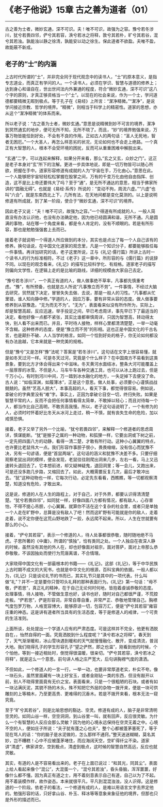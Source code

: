 # 《老子他说》15章 古之善为道者（01）

------

古之善为士者，微妙玄通，深不可识。夫！唯不可识，故强为之容。豫兮若冬涉川，犹兮若畏四邻，俨兮其若容，涣兮若冰之将释，敦兮其若朴，旷兮其若谷，混兮其若浊。孰能浊以静之徐清，孰能安以动之徐生。保此道者不欲盈。夫唯不盈，故能蔽不新成。

## 老子的“士”的内涵

上古时代所谓的“士”，并非完全同于现代观念中的读书人，“士”的原本意义，是指专志道业，而真正有学问的人。一个读书人，必须在学识、智慧与道德的修养上；达到身心和谐自在，世出世间法内外兼通的程度，符合“微妙玄通，深不可识”这八个字的原则，才真正够资格当一个“士”。以现在的社会来说，作为一个士，学问道德都要精微无暇到极点。等于孔子在《易经》上所言：“潔净精微。”“潔净”，是说学问接近宗教、哲学的境界。“精微”，则相当于科学上的精密性。道家的思想，亦从这个“潔净精微”的体系而来。

所以老子说：“古之善为士者，微妙玄通。”意思是说精微到妙不可言的境界，潔净到冥然通玄的地步，便可无所不知，无所不晓了。而且，“妙”的境界勉强来说，万事万物皆能恰到好处，不会有不良的作用。正如古人的两句话：“圣人无死地，智者无困厄。”一个大圣人，再怎么样恶劣的状况，无论如何也不会走上绝路。一个真正有大智慧的人，根本不会受环境的困扰，反而可从重重困难中解脱出来。

“玄通”二字，可以连起来解释，如果分开来看，那么“玄之又玄，众妙之门”。这正是老子本身对“玄”所下的注解。更进一步具体地说，即是一切万物皆可以随心所欲，把握在手中。道家形容修道有成就的人为“宇宙在手，万化由心。”意思在此。一个人能够把宇宙轻轻松松掌握在股掌之间，万有的千变万化由他自由指挥、创造，这不是比上帝还要伟大了吗？至于“通”，是无所不通达的意思，相当于佛家所讲的“圆融无碍”。也就是《易经·系传》所说的：“变动不拘，周流六虚。”“六虚”也叫“六合”，就是东南西北上下，几所有法，在天地间都是变化莫测的。以上是说明修道有所成就，到了某一阶段，使合于“微妙玄通，深不可识”的境界。

因此老子又说：“夫！唯不可识，故强为之容。”一个得道有所成就的人，一般人简直没有办法认识他，也没有办法确定他，因为他已经圆满和谐，无所不通。凡是圆满的事物，站在哪一个角度来看，都是令人肯定的，没有不顺眼的。若是有所形容，那也是勉勉强强套上去而已。

接着老子就说明一个得道人所应做到的本分，其实也是点出了每一个人自己该有的修养。换句话说，在中国文化道家的观念里，凡是一个知识分子，都要能够胜任每一件事情。再详加研究的话，老子这里所说，正与《礼记·儒行篇》所讲上古时一个读书人的行为标准相符。不过《老子》这一章中，所形容的与《儒行篇》的说辞不同。以现在的观念看来，《礼记》的描写比较科学化、有规格。道家老子的描写则偏向文学性，在逻辑上走的是比喻的路线，详细的规模由大家自己去定。

“豫兮若冬涉川”，一个真正有道的人，做人做事绝不草率，凡事都先慎重考虑。“豫”，有所预备，也就是古人所说“凡事豫立而不劳”。一件事情，不经过大脑去研究，贸然就下决定，冒冒失失去做、去说，那是一般人的习性。“凡事都从忙里错，谁人知向静中修。”学道的人，因应万事，要有非常从容的态度。做人做事要修养到从容豫逸，“无为而无不为”。“无为”，表面看来似没有所作所为，实际上，却是智慧高超，反应迅速，举手投足之间，早已考虑周详，事先早已下了最适当的决定。看他好像一点都不紧张，其实比谁都审慎周详，只因为智慧高，转动得太快，别人看不出来而已。并且，平时待人接物，样样心里都清清楚楚，一举一动毫不含糊。这种修养的态度，便是“豫立而不劳”的形相。这也正是中国文化的千古名言，也是颠扑不破、人人当学的格言。如同一个恰到好处的格子，你无论如何都没有办法逾越，它本来就是一种完美的规格。

但是“豫兮”又是怎样“豫”法呢？答案是“若冬涉川”。这句话在文字上很容易懂，就是如冬天过河一样。可是冬天过河，究竟是个什么样子？在中国南方不易看到这类景象，要到北方才体会得出来个中滋味。冬天黄河水面结冰，整条大河可能覆盖上一层厚厚的冰雪。不但是人，马车牛车各种交通工具，也可以从冰上跑过去，但是千万小心，有时到河川中间，万一踏到冰水融化的地方，一失足掉下去便没了命。古人说：“如临深渊，如履薄冰”，正是这个意思。做人处事，必须要小心谨慎战战兢兢的。虽然“艺高人胆大”，本事高超的人，看天下事，都觉得很容易。例如说，拿破仑的字典里没有“难”字。事实上，正因为拿破仑目空一切，终归失败。如果是智慧平常的人，反而不会把任何事情看得太简单，不敢掉以轻心；而且对待每一个人，都当作比自己高明，不敢贡高我慢。所以，老子这句话说明了，一个有修为的人，必须时时怀着好比冬天从冰河上走过，稍一不慎，就有丧失生命的危险，加以戒慎恐惧。

接着，老子又举了另外一个比喻，“犹兮若畏四邻”，来解释一个修道者的思虑周详，慎谋能断。“犹”是猴子之属的一种动物，和狐狸一样，它要出洞或下树之前，一定先把四面八方的动静，看得一清二楚，才敢有所行动。这种小心翼翼的特点，也许要比老鼠伟大一点。我们形容作事胆子很小，畏畏缩缩，没有信心而犹豫不决，另有一句谚语，便是“首鼠两端”。这句话的涵义和犹豫不决差不多。只要仔细观察老鼠出洞的模样，便会发现，老鼠往往刚爬出洞来几步，左右一看，马上又迅速转头退回去了。它本想前进，却又疑神疑鬼，退回洞里；等一会儿，又跑出来，可是还没多跑几步路，又缩回去了。如此，大概需要反复几次，最后才敢冲出去。“犹”这种动物也一样，它每次行动，必定先东看看，西瞧瞧，等一切都观察清楚，知道没有危险，才敢出来。

这是说，修道的人在人生的路程上，对于自己，对于外界，都要认识得清清楚楚。“犹兮若畏四邻”，如同犹一样，好像四面八方都有情况，都有敌人，心存害怕，不得不提心吊胆，小心翼翼。就算你不活在这个复杂的社会里，或者只是单独一个人走在旷野中，总算是没有敌人了吧！然而这旷野有可能就是你的敌人，走着走着，说不定你便在这荒山野地跌了一跤，永远爬不起来。所以，人生在世就要有那么的小心。

接着，“俨兮其若容”，表示一个修道的人，待人处事都很恭敬，随时随地绝不马虎。子思所著的《中庸》，所谓的“慎独”，恰有类同之处。一个人独自在夜深人静的时候，虽然没有其他的外人在，却也好像面对祖宗，面对菩萨，面对上帝那么恭恭敬敬，不该因独处而使行为荒唐离谱，不合情理。

大家晓得中国文化有一部最根本的书籍——《礼记》。这部《礼记》，等于中华民族上古时期不成文的大宪书，也就是中华文化的根源，百科宝典的依据。一般人都以为，《礼记》只是谈论礼节的书而已，其实礼节只是其中的一项代表。什么叫做“礼”？并不一定是要你只管叩头礼拜的那种表面行为。《礼记》第一句话：“毋不敬，俨若思”，真正礼的精神，在于自己无论何时何地，皆抱着虔诚恭敬的态度。处理事情，待人接物，不管做生意也好，读书也好，随时对自己都很严谨，不荒腔走板。“俨若思”，俨是形容词，非常自尊自重，非常严正、恭敬地管理自己。胸襟气度包罗万物，人格宽容博大，能够原谅一切，包容万汇，便是“俨兮其若容”雍容庄重的神态。这是讲有道者所当具有的生活态度，等于是修道人的戒律，一个可贵的生活准则。

上面所谈，处处提出一个学道人应有的严肃态度。可是这样并不完全，他更有洒脱自在，，怡然自得的一面。究竟洒脱到什么程度呢？“涣兮若冰之将释”。春天到了，天气渐渐暖和，冰山雪块遇到暖和的天气就慢慢融化、散开，变成清流，普润大地。我们晓得孔子的学生形容孔子“望之俨然，即之也温”，刚看到他的时候，个个怕他，等到一接近相处时，倒觉得很温暖，很亲切。“俨兮其若容，涣兮若冰之将释”，就是这么一个意思。前句讲人格之庄严宽大，后句讲胸襟气度的潇洒。

不但如此，一个修道人的一言一行，一举一动，也要非常厚道老实，朴实不夸。像一块石头，虽然里面藏有一块上好宝玉，或者金刚钻一类的东西，但没有敲开以前，别人不晓得里面竟有无价之宝。表面看来，只是一个很粗陋的石块。或者有如一块沾满灰泥，其貌不扬的木头，殊不知把它外层的杂物一拨开来，便是一块可供雕刻的上等楠木，乃至更高贵、更难得的沉香木。若是不拨开来看，根本无法一窥究竟。

至于“旷兮其若谷”，则是比喻思想的豁达、空灵。修道有成的人，脑子是非常清明空灵的。如同山谷一样，空空洞洞，到山谷里一叫，就有回声，反应很灵敏。为什么一个有智慧的人反应会那么灵敏？因为他的心境永远保持在空灵无着之中。心境不空的人，便如庄子所说：“夫子犹有蓬之心也夫”，整个心都被蓬茅塞死了，等于现在骂人的话：“你的脑子是水泥做的，怎么那样不通窍。”整天迷迷糊糊，莫名其妙，岂不糟糕！心中不应被蓬茅堵住，而应海阔天空，空旷得纤尘不染。道家讲“清虚”，佛家讲空，空到极点，清虚到极点，这时候的智慧自然高远，反应也就灵敏。

其实，有道的人是不容易看出来的。老子在上面已说过：“和其光，同其尘”。表面上给人看起来像个“混公”，大混蛋一个，“混兮其若浊”，昏头昏脑，浑浑噩噩，好像什么都不懂。因为真正有道之士，用不着刻意表示自己有道，自己以为了不起。用不着装模作样，故作姿态。本来就很平凡，平凡到混混浊浊，没人识得。这是修道的一个阶段。依老子的看法，一个修道有成的人，是难以用语言文字去界定他的。勉强形容的话，只好拿山谷、朴玉、释冰等等意象来象征他的境界，但那也只是外形的描述而已。